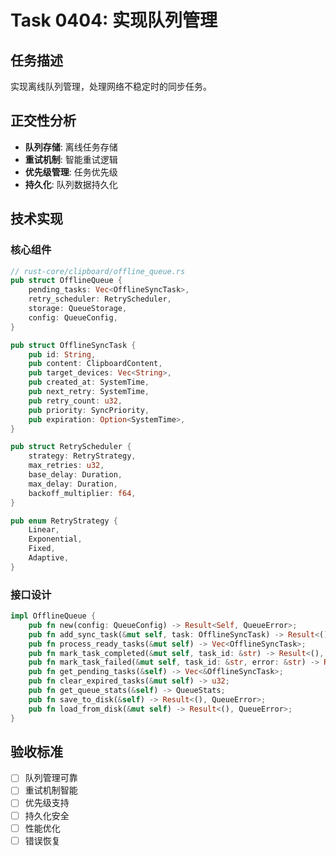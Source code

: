 # Task 0404: 实现队列管理

## 任务描述

实现离线队列管理，处理网络不稳定时的同步任务。

## 正交性分析

- **队列存储**: 离线任务存储
- **重试机制**: 智能重试逻辑
- **优先级管理**: 任务优先级
- **持久化**: 队列数据持久化

## 技术实现

### 核心组件
```rust
// rust-core/clipboard/offline_queue.rs
pub struct OfflineQueue {
    pending_tasks: Vec<OfflineSyncTask>,
    retry_scheduler: RetryScheduler,
    storage: QueueStorage,
    config: QueueConfig,
}

pub struct OfflineSyncTask {
    pub id: String,
    pub content: ClipboardContent,
    pub target_devices: Vec<String>,
    pub created_at: SystemTime,
    pub next_retry: SystemTime,
    pub retry_count: u32,
    pub priority: SyncPriority,
    pub expiration: Option<SystemTime>,
}

pub struct RetryScheduler {
    strategy: RetryStrategy,
    max_retries: u32,
    base_delay: Duration,
    max_delay: Duration,
    backoff_multiplier: f64,
}

pub enum RetryStrategy {
    Linear,
    Exponential,
    Fixed,
    Adaptive,
}
```

### 接口设计
```rust
impl OfflineQueue {
    pub fn new(config: QueueConfig) -> Result<Self, QueueError>;
    pub fn add_sync_task(&mut self, task: OfflineSyncTask) -> Result<(), QueueError>;
    pub fn process_ready_tasks(&mut self) -> Vec<OfflineSyncTask>;
    pub fn mark_task_completed(&mut self, task_id: &str) -> Result<(), QueueError>;
    pub fn mark_task_failed(&mut self, task_id: &str, error: &str) -> Result<(), QueueError>;
    pub fn get_pending_tasks(&self) -> Vec<&OfflineSyncTask>;
    pub fn clear_expired_tasks(&mut self) -> u32;
    pub fn get_queue_stats(&self) -> QueueStats;
    pub fn save_to_disk(&self) -> Result<(), QueueError>;
    pub fn load_from_disk(&mut self) -> Result<(), QueueError>;
}
```

## 验收标准

- [ ] 队列管理可靠
- [ ] 重试机制智能
- [ ] 优先级支持
- [ ] 持久化安全
- [ ] 性能优化
- [ ] 错误恢复